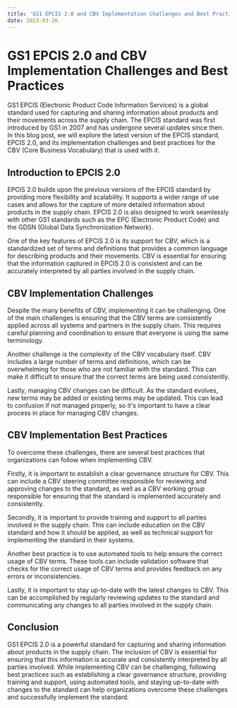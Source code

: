 ```yaml
---
title: 'GS1 EPCIS 2.0 and CBV Implementation Challenges and Best Practices '
date: 2023-03-26
---
```


# GS1 EPCIS 2.0 and CBV Implementation Challenges and Best Practices

GS1 EPCIS (Electronic Product Code Information Services) is a global standard used for capturing and sharing information about products and their movements across the supply chain. The EPCIS standard was first introduced by GS1 in 2007 and has undergone several updates since then. In this blog post, we will explore the latest version of the EPCIS standard, EPCIS 2.0, and its implementation challenges and best practices for the CBV (Core Business Vocabulary) that is used with it.

## Introduction to EPCIS 2.0

EPCIS 2.0 builds upon the previous versions of the EPCIS standard by providing more flexibility and scalability. It supports a wider range of use cases and allows for the capture of more detailed information about products in the supply chain. EPCIS 2.0 is also designed to work seamlessly with other GS1 standards such as the EPC (Electronic Product Code) and the GDSN (Global Data Synchronization Network).

One of the key features of EPCIS 2.0 is its support for CBV, which is a standardized set of terms and definitions that provides a common language for describing products and their movements. CBV is essential for ensuring that the information captured in EPCIS 2.0 is consistent and can be accurately interpreted by all parties involved in the supply chain.

## CBV Implementation Challenges

Despite the many benefits of CBV, implementing it can be challenging. One of the main challenges is ensuring that the CBV terms are consistently applied across all systems and partners in the supply chain. This requires careful planning and coordination to ensure that everyone is using the same terminology.

Another challenge is the complexity of the CBV vocabulary itself. CBV includes a large number of terms and definitions, which can be overwhelming for those who are not familiar with the standard. This can make it difficult to ensure that the correct terms are being used consistently.

Lastly, managing CBV changes can be difficult. As the standard evolves, new terms may be added or existing terms may be updated. This can lead to confusion if not managed properly, so it's important to have a clear process in place for managing CBV changes.

## CBV Implementation Best Practices

To overcome these challenges, there are several best practices that organizations can follow when implementing CBV.

Firstly, it is important to establish a clear governance structure for CBV. This can include a CBV steering committee responsible for reviewing and approving changes to the standard, as well as a CBV working group responsible for ensuring that the standard is implemented accurately and consistently.

Secondly, it is important to provide training and support to all parties involved in the supply chain. This can include education on the CBV standard and how it should be applied, as well as technical support for implementing the standard in their systems.

Another best practice is to use automated tools to help ensure the correct usage of CBV terms. These tools can include validation software that checks for the correct usage of CBV terms and provides feedback on any errors or inconsistencies.

Lastly, it is important to stay up-to-date with the latest changes to CBV. This can be accomplished by regularly reviewing updates to the standard and communicating any changes to all parties involved in the supply chain.

## Conclusion

GS1 EPCIS 2.0 is a powerful standard for capturing and sharing information about products in the supply chain. The inclusion of CBV is essential for ensuring that this information is accurate and consistently interpreted by all parties involved. While implementing CBV can be challenging, following best practices such as establishing a clear governance structure, providing training and support, using automated tools, and staying up-to-date with changes to the standard can help organizations overcome these challenges and successfully implement the standard.
